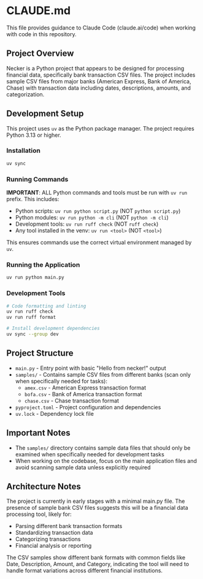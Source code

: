 # CLAUDE.md

This file provides guidance to Claude Code (claude.ai/code) when working with code in this repository.

## Project Overview

Necker is a Python project that appears to be designed for processing financial data, specifically bank transaction CSV files. The project includes sample CSV files from major banks (American Express, Bank of America, Chase) with transaction data including dates, descriptions, amounts, and categorization.

## Development Setup

This project uses `uv` as the Python package manager. The project requires Python 3.13 or higher.

### Installation
```bash
uv sync
```

### Running Commands

**IMPORTANT**: ALL Python commands and tools must be run with `uv run` prefix. This includes:
- Python scripts: `uv run python script.py` (NOT `python script.py`)
- Python modules: `uv run python -m cli` (NOT `python -m cli`)
- Development tools: `uv run ruff check` (NOT `ruff check`)
- Any tool installed in the venv: `uv run <tool>` (NOT `<tool>`)

This ensures commands use the correct virtual environment managed by `uv`.

### Running the Application
```bash
uv run python main.py
```

### Development Tools
```bash
# Code formatting and linting
uv run ruff check
uv run ruff format

# Install development dependencies
uv sync --group dev
```

## Project Structure

- `main.py` - Entry point with basic "Hello from necker!" output
- `samples/` - Contains sample CSV files from different banks (scan only when specifically needed for tasks):
  - `amex.csv` - American Express transaction format
  - `bofa.csv` - Bank of America transaction format  
  - `chase.csv` - Chase transaction format
- `pyproject.toml` - Project configuration and dependencies
- `uv.lock` - Dependency lock file

## Important Notes

- The `samples/` directory contains sample data files that should only be examined when specifically needed for development tasks
- When working on the codebase, focus on the main application files and avoid scanning sample data unless explicitly required

## Architecture Notes

The project is currently in early stages with a minimal main.py file. The presence of sample bank CSV files suggests this will be a financial data processing tool, likely for:
- Parsing different bank transaction formats
- Standardizing transaction data
- Categorizing transactions
- Financial analysis or reporting

The CSV samples show different bank formats with common fields like Date, Description, Amount, and Category, indicating the tool will need to handle format variations across different financial institutions.